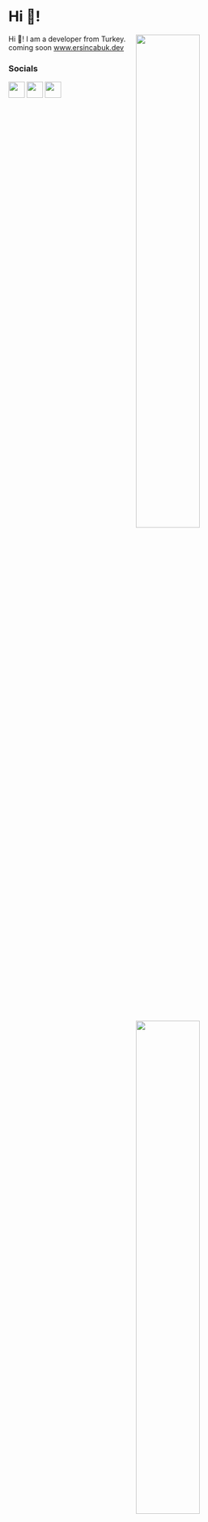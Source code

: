 <h1>Hi 👋!</h1>

<img width="50%" align="right" src="https://github-readme-stats.vercel.app/api?username=ErsinCabuk&count_private=true&show_icons=true&theme=dark&hide_border=true&include_all_commits=true">
<img width="50%" align="right" src="https://github-readme-stats.vercel.app/api/top-langs/?username=ErsinCabuk&theme=dark&hide_border=true&layout=compact">

<p>
  Hi 👋! I am a developer from Turkey. 
  <br>
  coming soon <a href="https://github.com/ErsinCabuk/ersincabuk.dev">www.ersincabuk.dev</a>
</p>

### Socials
<a href="http://www.instagram.com/ersincabk" target="_blank" rel="noreferrer"><img src="https://raw.githubusercontent.com/danielcranney/readme-generator/main/public/icons/socials/instagram.svg" width="32" height="32" /></a>
<a href="https://www.twitter.com/ErsinCabk" target="_blank" rel="noreferrer"><img src="https://raw.githubusercontent.com/danielcranney/readme-generator/main/public/icons/socials/twitter-dark.svg" width="32" height="32" /></a>
<a href="https://www.linkedin.com/in/ersincabuk/" target="_blank" rel="noreferrer"><img src="https://raw.githubusercontent.com/danielcranney/readme-generator/main/public/icons/socials/linkedin.svg" width="32" height="32" /></a>
